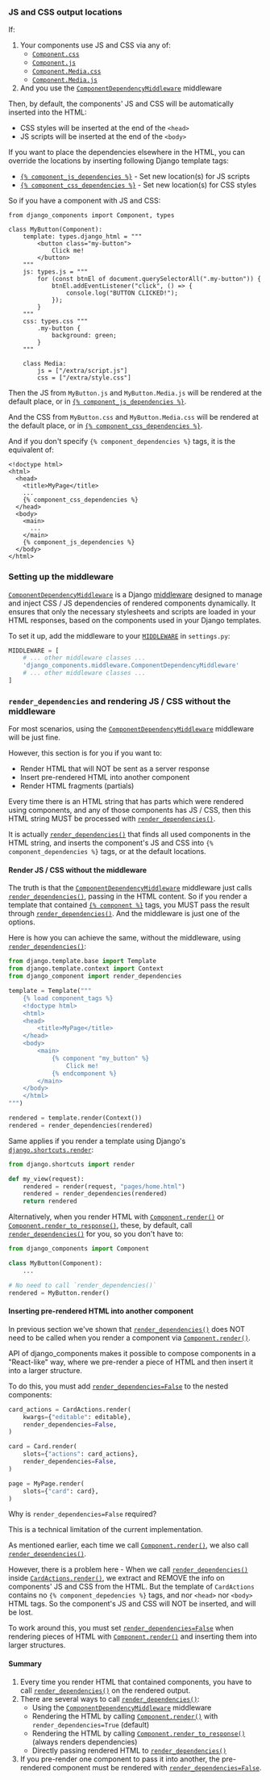 ### JS and CSS output locations

If:

1. Your components use JS and CSS via any of:
    - [`Component.css`](#TODO)
    - [`Component.js`](#TODO)
    - [`Component.Media.css`](#TODO)
    - [`Component.Media.js`](#TODO)
2. And you use the [`ComponentDependencyMiddleware`](#TODO) middleware

Then, by default, the components' JS and CSS will be automatically inserted into the HTML:

- CSS styles will be inserted at the end of the `<head>`
- JS scripts will be inserted at the end of the `<body>`

If you want to place the dependencies elsewhere in the HTML, you can override
the locations by inserting following Django template tags:

- [`{% component_js_dependencies %}`](#TODO) - Set new location(s) for JS scripts
- [`{% component_css_dependencies %}`](#TODO) - Set new location(s) for CSS styles

So if you have a component with JS and CSS:

```djc_py
from django_components import Component, types

class MyButton(Component):
    template: types.django_html = """
        <button class="my-button">
            Click me!
        </button>
    """
    js: types.js = """
        for (const btnEl of document.querySelectorAll(".my-button")) {
            btnEl.addEventListener("click", () => {
                console.log("BUTTON CLICKED!");
            });
        }
    """
    css: types.css """
        .my-button {
            background: green;
        }
    """

    class Media:
        js = ["/extra/script.js"]
        css = ["/extra/style.css"]
```

Then the JS from `MyButton.js` and `MyButton.Media.js` will be rendered at the default place,
or in [`{% component_js_dependencies %}`](#TODO).

And the CSS from `MyButton.css` and `MyButton.Media.css` will be rendered at the default place,
or in [`{% component_css_dependencies %}`](#TODO).

And if you don't specify `{% component_dependencies %}` tags, it is the equivalent of:

```django
<!doctype html>
<html>
  <head>
    <title>MyPage</title>
    ...
    {% component_css_dependencies %}
  </head>
  <body>
    <main>
      ...
    </main>
    {% component_js_dependencies %}
  </body>
</html>
```

### Setting up the middleware

[`ComponentDependencyMiddleware`](#TODO) is a Django [middleware](https://docs.djangoproject.com/en/5.1/topics/http/middleware/)
designed to manage and inject CSS / JS dependencies of rendered components dynamically.
It ensures that only the necessary stylesheets and scripts are loaded
in your HTML responses, based on the components used in your Django templates.

To set it up, add the middleware to your [`MIDDLEWARE`](https://docs.djangoproject.com/en/5.1/ref/settings/#std-setting-MIDDLEWARE)
in `settings.py`:

```python
MIDDLEWARE = [
    # ... other middleware classes ...
    'django_components.middleware.ComponentDependencyMiddleware'
    # ... other middleware classes ...
]
```

### `render_dependencies` and rendering JS / CSS without the middleware

For most scenarios, using the [`ComponentDependencyMiddleware`](#TODO) middleware will be just fine.

However, this section is for you if you want to:

- Render HTML that will NOT be sent as a server response
- Insert pre-rendered HTML into another component
- Render HTML fragments (partials)

Every time there is an HTML string that has parts which were rendered using components,
and any of those components has JS / CSS, then this HTML string MUST be processed with [`render_dependencies()`](#TODO).

It is actually [`render_dependencies()`](#TODO) that finds all used components in the HTML string,
and inserts the component's JS and CSS into `{% component_dependencies %}` tags, or at the default locations.

#### Render JS / CSS without the middleware

The truth is that the [`ComponentDependencyMiddleware`](#TODO) middleware just calls [`render_dependencies()`](#TODO),
passing in the HTML content. So if you render a template that contained [`{% component %}`](#TODO) tags,
you MUST pass the result through [`render_dependencies()`](#TODO). And the middleware is just one of the options.

Here is how you can achieve the same, without the middleware, using [`render_dependencies()`](#TODO):

```python
from django.template.base import Template
from django.template.context import Context
from django_component import render_dependencies

template = Template("""
    {% load component_tags %}
    <!doctype html>
    <html>
    <head>
        <title>MyPage</title>
    </head>
    <body>
        <main>
            {% component "my_button" %}
                Click me!
            {% endcomponent %}
        </main>
    </body>
    </html>
""")

rendered = template.render(Context())
rendered = render_dependencies(rendered)
```

Same applies if you render a template using Django's [`django.shortcuts.render`](https://docs.djangoproject.com/en/5.1/topics/http/shortcuts/#render):

```python
from django.shortcuts import render

def my_view(request):
    rendered = render(request, "pages/home.html")
    rendered = render_dependencies(rendered)
    return rendered
```

Alternatively, when you render HTML with [`Component.render()`](#TODO)
or [`Component.render_to_response()`](#TODO),
these, by default, call [`render_dependencies()`](#TODO) for you, so you don't have to:

```python
from django_components import Component

class MyButton(Component):
    ...

# No need to call `render_dependencies()`
rendered = MyButton.render()
```

#### Inserting pre-rendered HTML into another component

In previous section we've shown that [`render_dependencies()`](#TODO) does NOT need to be called
when you render a component via [`Component.render()`](#TODO).

API of django_components makes it possible to compose components in a "React-like" way,
where we pre-render a piece of HTML and then insert it into a larger structure.

To do this, you must add [`render_dependencies=False`](#TODO) to the nested components:

```python
card_actions = CardActions.render(
    kwargs={"editable": editable},
    render_dependencies=False,
)

card = Card.render(
    slots={"actions": card_actions},
    render_dependencies=False,
)

page = MyPage.render(
    slots={"card": card},
)
```

Why is `render_dependencies=False` required?

This is a technical limitation of the current implementation.

As mentioned earlier, each time we call [`Component.render()`](#TODO),
we also call [`render_dependencies()`](#TODO).

However, there is a problem here - When we call [`render_dependencies()`](#TODO)
inside [`CardActions.render()`](#TODO),
we extract and REMOVE the info on components' JS and CSS from the HTML. But the template
of `CardActions` contains no `{% component_depedencies %}` tags, and nor `<head>` nor `<body>` HTML tags.
So the component's JS and CSS will NOT be inserted, and will be lost.

To work around this, you must set [`render_dependencies=False`](#TODO) when rendering pieces of HTML
with [`Component.render()`](#TODO) and inserting them into larger structures.

#### Summary

1. Every time you render HTML that contained components, you have to call [`render_dependencies()`](#TODO)
   on the rendered output.
2. There are several ways to call [`render_dependencies()`](#TODO):
    - Using the [`ComponentDependencyMiddleware`](#TODO) middleware
    - Rendering the HTML by calling [`Component.render()`](#TODO) with `render_dependencies=True` (default)
    - Rendering the HTML by calling [`Component.render_to_response()`](#TODO) (always renders dependencies)
    - Directly passing rendered HTML to [`render_dependencies()`](#TODO)
3. If you pre-render one component to pass it into another, the pre-rendered component must be rendered with
   [`render_dependencies=False`](#TODO).
